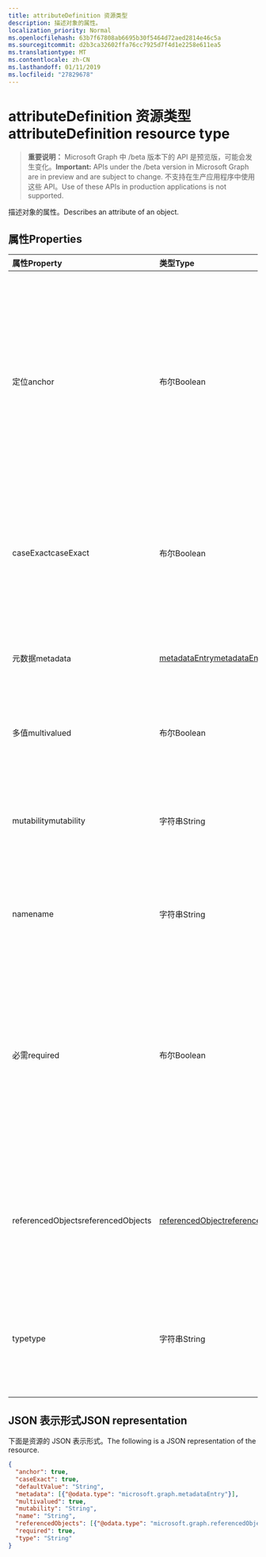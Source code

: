 ```yaml
---
title: attributeDefinition 资源类型
description: 描述对象的属性。
localization_priority: Normal
ms.openlocfilehash: 63b7f67808ab6695b30f5464d72aed2814e46c5a
ms.sourcegitcommit: d2b3ca32602ffa76cc7925d7f4d1e2258e611ea5
ms.translationtype: MT
ms.contentlocale: zh-CN
ms.lasthandoff: 01/11/2019
ms.locfileid: "27829678"
---
```

# <a name="attributedefinition-resource-type"></a><span data-ttu-id="4e060-103">attributeDefinition 资源类型</span><span class="sxs-lookup"><span data-stu-id="4e060-103">attributeDefinition resource type</span></span>

> <span data-ttu-id="4e060-104">**重要说明：** Microsoft Graph 中 /beta 版本下的 API 是预览版，可能会发生变化。</span><span class="sxs-lookup"><span data-stu-id="4e060-104">**Important:** APIs under the /beta version in Microsoft Graph are in preview and are subject to change.</span></span> <span data-ttu-id="4e060-105">不支持在生产应用程序中使用这些 API。</span><span class="sxs-lookup"><span data-stu-id="4e060-105">Use of these APIs in production applications is not supported.</span></span>

<span data-ttu-id="4e060-106">描述对象的属性。</span><span class="sxs-lookup"><span data-stu-id="4e060-106">Describes an attribute of an object.</span></span>

## <a name="properties"></a><span data-ttu-id="4e060-107">属性</span><span class="sxs-lookup"><span data-stu-id="4e060-107">Properties</span></span>

| <span data-ttu-id="4e060-108">属性</span><span class="sxs-lookup"><span data-stu-id="4e060-108">Property</span></span>      | <span data-ttu-id="4e060-109">类型</span><span class="sxs-lookup"><span data-stu-id="4e060-109">Type</span></span>      | <span data-ttu-id="4e060-110">Description</span><span class="sxs-lookup"><span data-stu-id="4e060-110">Description</span></span>    |
|:--------------|:----------|:---------------|
|<span data-ttu-id="4e060-111">定位</span><span class="sxs-lookup"><span data-stu-id="4e060-111">anchor</span></span>         |<span data-ttu-id="4e060-112">布尔</span><span class="sxs-lookup"><span data-stu-id="4e060-112">Boolean</span></span>    | <span data-ttu-id="4e060-113">`true`如果属性应用作对象的定位标记。</span><span class="sxs-lookup"><span data-stu-id="4e060-113">`true` if the attribute should be used as the anchor for the object.</span></span> <span data-ttu-id="4e060-114">定位属性必须具有识别对象的唯一值，并且必须变。</span><span class="sxs-lookup"><span data-stu-id="4e060-114">Anchor attributes must have a unique value identifying an object, and must be immutable.</span></span> <span data-ttu-id="4e060-115">默认值为 `false`。</span><span class="sxs-lookup"><span data-stu-id="4e060-115">Default is `false`.</span></span> <span data-ttu-id="4e060-116">有，并且只有一个对象的属性必须被指定为定位标记为支持同步。</span><span class="sxs-lookup"><span data-stu-id="4e060-116">One, and only one, of the object's attributes must be designated as the anchor to support synchronization.</span></span> |
|<span data-ttu-id="4e060-117">caseExact</span><span class="sxs-lookup"><span data-stu-id="4e060-117">caseExact</span></span>      |<span data-ttu-id="4e060-118">布尔</span><span class="sxs-lookup"><span data-stu-id="4e060-118">Boolean</span></span>    |<span data-ttu-id="4e060-119">`true`如果此属性的值应处理，区分大小写。</span><span class="sxs-lookup"><span data-stu-id="4e060-119">`true` if value of this attribute should be treated as case-sensitive.</span></span> <span data-ttu-id="4e060-120">此设置会影响如何同步引擎检测到的属性的更改。</span><span class="sxs-lookup"><span data-stu-id="4e060-120">This setting affects how the synchronization engine detects changes for the attribute.</span></span>|
|<span data-ttu-id="4e060-121">元数据</span><span class="sxs-lookup"><span data-stu-id="4e060-121">metadata</span></span>       |[<span data-ttu-id="4e060-122">metadataEntry</span><span class="sxs-lookup"><span data-stu-id="4e060-122">metadataEntry</span></span>](../resources/synchronization-metadataentry.md)    |<span data-ttu-id="4e060-123">其他扩展属性。</span><span class="sxs-lookup"><span data-stu-id="4e060-123">Additional extension properties.</span></span> <span data-ttu-id="4e060-124">除非明确提到，不应更改元数据值。</span><span class="sxs-lookup"><span data-stu-id="4e060-124">Unless mentioned explicitly, metadata values should not be changed.</span></span>|
|<span data-ttu-id="4e060-125">多值</span><span class="sxs-lookup"><span data-stu-id="4e060-125">multivalued</span></span>    |<span data-ttu-id="4e060-126">布尔</span><span class="sxs-lookup"><span data-stu-id="4e060-126">Boolean</span></span>    |<span data-ttu-id="4e060-127">`true`如果属性可以有多个值。</span><span class="sxs-lookup"><span data-stu-id="4e060-127">`true` if an attribute can have multiple values.</span></span> <span data-ttu-id="4e060-128">默认值为 `false`。</span><span class="sxs-lookup"><span data-stu-id="4e060-128">Default is `false`.</span></span>|
|<span data-ttu-id="4e060-129">mutability</span><span class="sxs-lookup"><span data-stu-id="4e060-129">mutability</span></span>     |<span data-ttu-id="4e060-130">字符串</span><span class="sxs-lookup"><span data-stu-id="4e060-130">String</span></span>     |<span data-ttu-id="4e060-131">属性可变性。</span><span class="sxs-lookup"><span data-stu-id="4e060-131">An attribute's mutability.</span></span> <span data-ttu-id="4e060-132">可能的值为： `ReadWrite`， `ReadOnly`， `Immutable`， `WriteOnly`。</span><span class="sxs-lookup"><span data-stu-id="4e060-132">Possible values are:  `ReadWrite`, `ReadOnly`, `Immutable`, `WriteOnly`.</span></span> <span data-ttu-id="4e060-133">默认值为 `ReadWrite`。</span><span class="sxs-lookup"><span data-stu-id="4e060-133">Default is `ReadWrite`.</span></span>|
|<span data-ttu-id="4e060-134">name</span><span class="sxs-lookup"><span data-stu-id="4e060-134">name</span></span>           |<span data-ttu-id="4e060-135">字符串</span><span class="sxs-lookup"><span data-stu-id="4e060-135">String</span></span>     |<span data-ttu-id="4e060-136">属性的名称。</span><span class="sxs-lookup"><span data-stu-id="4e060-136">Name of the attribute.</span></span> <span data-ttu-id="4e060-137">必须是唯一对象定义中。</span><span class="sxs-lookup"><span data-stu-id="4e060-137">Must be unique within the object definition.</span></span> <span data-ttu-id="4e060-138">不可为 null。</span><span class="sxs-lookup"><span data-stu-id="4e060-138">Not nullable.</span></span>|
|<span data-ttu-id="4e060-139">必需</span><span class="sxs-lookup"><span data-stu-id="4e060-139">required</span></span>       |<span data-ttu-id="4e060-140">布尔</span><span class="sxs-lookup"><span data-stu-id="4e060-140">Boolean</span></span>    |<span data-ttu-id="4e060-141">`true`如果属性是必需的。</span><span class="sxs-lookup"><span data-stu-id="4e060-141">`true` if attribute is required.</span></span> <span data-ttu-id="4e060-142">如果缺少任何所需的属性，则不可以创建对象。</span><span class="sxs-lookup"><span data-stu-id="4e060-142">Object can not be created if any of the required attributes are missing.</span></span> <span data-ttu-id="4e060-143">如果同步期间，required 的属性的值，将使用的默认值。</span><span class="sxs-lookup"><span data-stu-id="4e060-143">If during synchronization, the required attribute has no value, the default value will be used.</span></span> <span data-ttu-id="4e060-144">如果未设置默认值，则同步将记录错误。</span><span class="sxs-lookup"><span data-stu-id="4e060-144">If default the value was not set, synchronization will record an error.</span></span>|
|<span data-ttu-id="4e060-145">referencedObjects</span><span class="sxs-lookup"><span data-stu-id="4e060-145">referencedObjects</span></span>|[<span data-ttu-id="4e060-146">referencedObject</span><span class="sxs-lookup"><span data-stu-id="4e060-146">referencedObject</span></span>](../resources/synchronization-referencedobject.md) |<span data-ttu-id="4e060-147">使用属性的`reference`键入，列表被引用的对象 (例如，`manager`属性将列出`User`为引用的对象)。</span><span class="sxs-lookup"><span data-stu-id="4e060-147">For attributes with `reference` type, lists referenced objects (for example, the `manager` attribute would list `User` as the referenced object).</span></span>|
|<span data-ttu-id="4e060-148">type</span><span class="sxs-lookup"><span data-stu-id="4e060-148">type</span></span>           |<span data-ttu-id="4e060-149">字符串</span><span class="sxs-lookup"><span data-stu-id="4e060-149">String</span></span>     |<span data-ttu-id="4e060-150">属性值类型。</span><span class="sxs-lookup"><span data-stu-id="4e060-150">Attribute value type.</span></span> <span data-ttu-id="4e060-151">可取值为：`String`、`Integer`、`Reference`、`Binary` 或 `Boolean`。</span><span class="sxs-lookup"><span data-stu-id="4e060-151">Possible values are: `String`, `Integer`, `Reference`, `Binary`, `Boolean`.</span></span> <span data-ttu-id="4e060-152">默认值为 `String`。</span><span class="sxs-lookup"><span data-stu-id="4e060-152">Default is `String`.</span></span>|

## <a name="json-representation"></a><span data-ttu-id="4e060-153">JSON 表示形式</span><span class="sxs-lookup"><span data-stu-id="4e060-153">JSON representation</span></span>

<span data-ttu-id="4e060-154">下面是资源的 JSON 表示形式。</span><span class="sxs-lookup"><span data-stu-id="4e060-154">The following is a JSON representation of the resource.</span></span>

<!-- {
  "blockType": "resource",
  "optionalProperties": [

  ],
  "@odata.type": "microsoft.graph.attributeDefinition"
}-->

```json
{
  "anchor": true,
  "caseExact": true,
  "defaultValue": "String",
  "metadata": [{"@odata.type": "microsoft.graph.metadataEntry"}],
  "multivalued": true,
  "mutability": "String",
  "name": "String",
  "referencedObjects": [{"@odata.type": "microsoft.graph.referencedObject"}],
  "required": true,
  "type": "String"
}

```

<!-- uuid: 8fcb5dbc-d5aa-4681-8e31-b001d5168d79
2015-10-25 14:57:30 UTC -->
<!-- {
  "type": "#page.annotation",
  "description": "attributeDefinition resource",
  "keywords": "",
  "section": "documentation",
  "tocPath": ""
}-->
